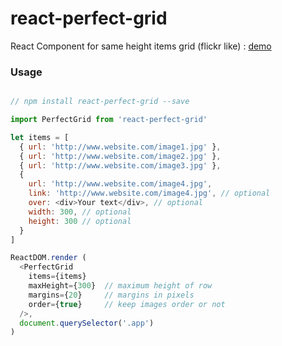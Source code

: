 # react-perfect-grid

React Component for same height items grid (flickr like) :
[demo](http://pierregoutheraud.github.io/react-perfect-grid)

### Usage

```javascript

// npm install react-perfect-grid --save

import PerfectGrid from 'react-perfect-grid'

let items = [
  { url: 'http://www.website.com/image1.jpg' },
  { url: 'http://www.website.com/image2.jpg' },
  { url: 'http://www.website.com/image3.jpg' },
  {
    url: 'http://www.website.com/image4.jpg',
    link: 'http://www.website.com/image4.jpg', // optional
    over: <div>Your text</div>, // optional
    width: 300, // optional
    height: 300 // optional
  }
]

ReactDOM.render (
  <PerfectGrid
    items={items}
    maxHeight={300}  // maximum height of row
    margins={20}     // margins in pixels
    order={true}     // keep images order or not
  />,
  document.querySelector('.app')
)

```
